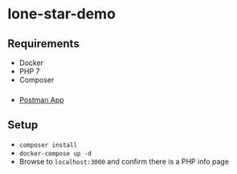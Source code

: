 # lone-star-demo

## Requirements
- Docker 
- PHP 7
- Composer

### 
- [Postman App](https://www.getpostman.com/)

## Setup
- `composer install` 
- `docker-compose up -d`
- Browse to `localhost:3000` and confirm there is a PHP info page